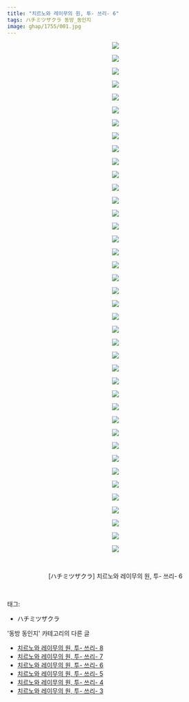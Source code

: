 ```yaml
---
title: "치르노와 레이무의 원, 투- 쓰리- 6"
tags: ハチミツザクラ 동방_동인지
image: ghap/1755/001.jpg
---
```

<div class="article">
<p style="text-align: center; clear: none; float: none;"><img src="{{ site.nasurl }}/ghap/1755/001.jpg"/></p>
<p style="text-align: center; clear: none; float: none;"><img src="{{ site.nasurl }}/ghap/1755/002.jpg"/></p>
<p style="text-align: center; clear: none; float: none;"><img src="{{ site.nasurl }}/ghap/1755/003.jpg"/></p>
<p style="text-align: center; clear: none; float: none;"><img src="{{ site.nasurl }}/ghap/1755/004.jpg"/></p>
<p style="text-align: center; clear: none; float: none;"><img src="{{ site.nasurl }}/ghap/1755/005.jpg"/></p>
<p style="text-align: center; clear: none; float: none;"><img src="{{ site.nasurl }}/ghap/1755/006.jpg"/></p>
<p style="text-align: center; clear: none; float: none;"><img src="{{ site.nasurl }}/ghap/1755/007.jpg"/></p>
<p style="text-align: center; clear: none; float: none;"><img src="{{ site.nasurl }}/ghap/1755/008.jpg"/></p>
<p style="text-align: center; clear: none; float: none;"><img src="{{ site.nasurl }}/ghap/1755/009.jpg"/></p>
<p style="text-align: center; clear: none; float: none;"><img src="{{ site.nasurl }}/ghap/1755/010.jpg"/></p>
<p style="text-align: center; clear: none; float: none;"><img src="{{ site.nasurl }}/ghap/1755/011.jpg"/></p>
<p style="text-align: center; clear: none; float: none;"><img src="{{ site.nasurl }}/ghap/1755/012.jpg"/></p>
<p style="text-align: center; clear: none; float: none;"><img src="{{ site.nasurl }}/ghap/1755/013.jpg"/></p>
<p style="text-align: center; clear: none; float: none;"><img src="{{ site.nasurl }}/ghap/1755/014.jpg"/></p>
<p style="text-align: center; clear: none; float: none;"><img src="{{ site.nasurl }}/ghap/1755/015.jpg"/></p>
<p style="text-align: center; clear: none; float: none;"><img src="{{ site.nasurl }}/ghap/1755/016.jpg"/></p>
<p style="text-align: center; clear: none; float: none;"><img src="{{ site.nasurl }}/ghap/1755/017.jpg"/></p>
<p style="text-align: center; clear: none; float: none;"><img src="{{ site.nasurl }}/ghap/1755/018.jpg"/></p>
<p style="text-align: center; clear: none; float: none;"><img src="{{ site.nasurl }}/ghap/1755/019.jpg"/></p>
<p style="text-align: center; clear: none; float: none;"><img src="{{ site.nasurl }}/ghap/1755/020.jpg"/></p>
<p style="text-align: center; clear: none; float: none;"><img src="{{ site.nasurl }}/ghap/1755/021.jpg"/></p>
<p style="text-align: center; clear: none; float: none;"><img src="{{ site.nasurl }}/ghap/1755/022.jpg"/></p>
<p style="text-align: center; clear: none; float: none;"><img src="{{ site.nasurl }}/ghap/1755/023.jpg"/></p>
<p style="text-align: center; clear: none; float: none;"><img src="{{ site.nasurl }}/ghap/1755/024.jpg"/></p>
<p style="text-align: center; clear: none; float: none;"><img src="{{ site.nasurl }}/ghap/1755/025.jpg"/></p>
<p style="text-align: center; clear: none; float: none;"><img src="{{ site.nasurl }}/ghap/1755/026.jpg"/></p>
<p style="text-align: center; clear: none; float: none;"><img src="{{ site.nasurl }}/ghap/1755/027.jpg"/></p>
<p style="text-align: center; clear: none; float: none;"><img src="{{ site.nasurl }}/ghap/1755/028.jpg"/></p>
<p style="text-align: center; clear: none; float: none;"><img src="{{ site.nasurl }}/ghap/1755/029.jpg"/></p>
<p style="text-align: center; clear: none; float: none;"><img src="{{ site.nasurl }}/ghap/1755/030.jpg"/></p>
<p style="text-align: center; clear: none; float: none;"><img src="{{ site.nasurl }}/ghap/1755/031.jpg"/></p>
<p style="text-align: center; clear: none; float: none;"><img src="{{ site.nasurl }}/ghap/1755/032.jpg"/></p>
<p style="text-align: center; clear: none; float: none;"><img src="{{ site.nasurl }}/ghap/1755/033.jpg"/></p>
<p style="text-align: center; clear: none; float: none;"><img src="{{ site.nasurl }}/ghap/1755/034.jpg"/></p>
<p style="text-align: center; clear: none; float: none;"><img src="{{ site.nasurl }}/ghap/1755/035.jpg"/></p>
<p style="text-align: center; clear: none; float: none;"><img src="{{ site.nasurl }}/ghap/1755/036.jpg"/></p>
<p style="text-align: center; clear: none; float: none;"><img src="{{ site.nasurl }}/ghap/1755/037.jpg"/></p>
<p style="text-align: center; clear: none; float: none;"><img src="{{ site.nasurl }}/ghap/1755/038.jpg"/></p>
<p style="text-align: center; clear: none; float: none;"><img src="{{ site.nasurl }}/ghap/1755/039.jpg"/></p>
<p style="text-align: center; clear: none; float: none;"><img src="{{ site.nasurl }}/ghap/1755/040.jpg"/></p>
<p style="text-align: center; clear: none; float: none;"><br/></p>
<p style="text-align: center; clear: none; float: none;">[ハチミツザクラ] 치르노와 레이무의 원, 투- 쓰리- 6</p>
<p><br/></p>
</div><div class="tagTrail">
<p>태그: </p>
<ul>
<li>ハチミツザクラ</li>
</ul>
</div><div class="another">
<p>'동방 동인지' 카테고리의 다른 글</p>
<ul>
<li><a href="/2016-08-21-ghap_1757">치르노와 레이무의 원, 투- 쓰리- 8</a></li>
<li><a href="/2016-08-21-ghap_1756">치르노와 레이무의 원, 투- 쓰리- 7</a></li>
<li><a href="/2016-08-21-ghap_1755">치르노와 레이무의 원, 투- 쓰리- 6</a></li>
<li><a href="/2016-08-21-ghap_1754">치르노와 레이무의 원, 투- 쓰리- 5</a></li>
<li><a href="/2016-08-21-ghap_1753">치르노와 레이무의 원, 투- 쓰리- 4</a></li>
<li><a href="/2016-08-21-ghap_1752">치르노와 레이무의 원, 투- 쓰리- 3</a></li>
</ul>
</div><div class="cb_module cb_fluid">
<div class="cb_wrt cb_profile">
</div><!-- commentList close -->
</div>
<br/>
<p id="refer"></p>
<br/>
